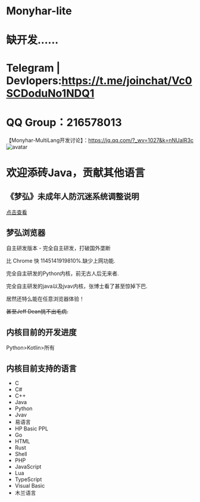 # Monyhar-lite
# 缺开发......
# Telegram | Devlopers:https://t.me/joinchat/Vc0SCDoduNo1NDQ1
# QQ Group：216578013
【Monyhar-MultiLang开发讨论】：https://jq.qq.com/?_wv=1027&k=nNUaIR3c
![avatar](https://raw.githubusercontent.com/tucaoba2333/monyhar-lite-MultiLang-kernel/monyhar/release/assests/qrcode_1623936172992.jpg)
# 欢迎添砖Java，贡献其他语言

## 《梦弘》未成年人防沉迷系统调整说明
[点击查看](梦弘未成年人防沉迷系统调整说明.md)

## 梦弘浏览器 

自主研发版本 - 完全自主研发，打破国外垄断

比 Chrome 快 1145141919810%.缺少上网功能.

完全自主研发的Python内核，前无古人后无来者.

完全自主研发的java以及jvav内核，张博士看了甚至惊掉下巴.

居然还特么能在任意浏览器体验！

~~甚至Jeff Dean挑不出毛病.~~
## 内核目前的开发进度

Python>Kotlin>所有

## 内核目前支持的语言

- C
- C#
- C++
- Java
- Python
- Jvav
- 易语言
- HP Basic PPL
- Go
- HTML
- Rust
- Shell
- PHP
- JavaScript
- Lua
- TypeScript
- Visual Basic
- 木兰语言

